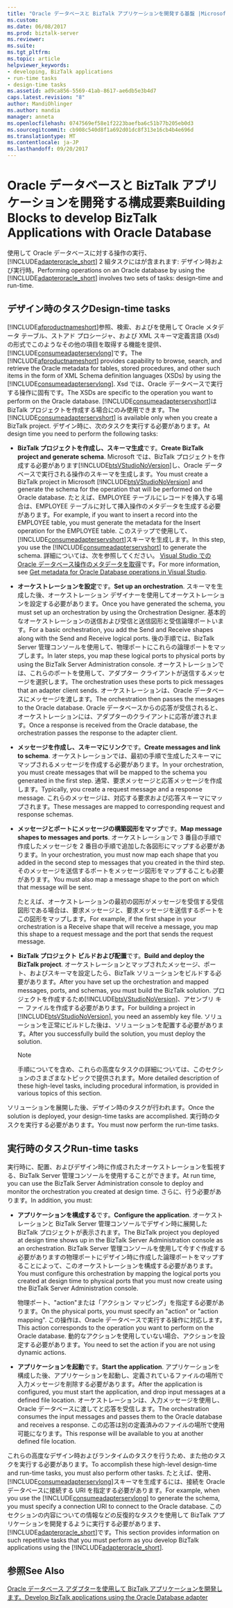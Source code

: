 ```yaml
---
title: "Oracle データベースと BizTalk アプリケーションを開発する基盤 |Microsoft ドキュメント"
ms.custom: 
ms.date: 06/08/2017
ms.prod: biztalk-server
ms.reviewer: 
ms.suite: 
ms.tgt_pltfrm: 
ms.topic: article
helpviewer_keywords:
- developing, BizTalk applications
- run-time tasks
- design-time tasks
ms.assetid: ad9ca856-5569-41ab-8617-ae6db5e3b4d7
caps.latest.revision: "8"
author: MandiOhlinger
ms.author: mandia
manager: anneta
ms.openlocfilehash: 0747569ef58e1f2223baefba6c51b77b205eb0d3
ms.sourcegitcommit: cb908c540d8f1a692d01dc8f313e16cb4b4e696d
ms.translationtype: MT
ms.contentlocale: ja-JP
ms.lasthandoff: 09/20/2017
---
```

# <a name="building-blocks-to-develop-biztalk-applications-with-oracle-database"></a><span data-ttu-id="dd754-102">Oracle データベースと BizTalk アプリケーションを開発する構成要素</span><span class="sxs-lookup"><span data-stu-id="dd754-102">Building Blocks to develop BizTalk Applications with Oracle Database</span></span>
<span data-ttu-id="dd754-103">使用して Oracle データベースに対する操作の実行、 [!INCLUDE[adapteroracle_short](../../includes/adapteroracle-short-md.md)] 2 組タスクにはが含まれます: デザイン時および実行時。</span><span class="sxs-lookup"><span data-stu-id="dd754-103">Performing operations on an Oracle database by using the [!INCLUDE[adapteroracle_short](../../includes/adapteroracle-short-md.md)] involves two sets of tasks: design-time and run-time.</span></span>  
  
## <a name="design-time-tasks"></a><span data-ttu-id="dd754-104">デザイン時のタスク</span><span class="sxs-lookup"><span data-stu-id="dd754-104">Design-time tasks</span></span>  
 <span data-ttu-id="dd754-105">[!INCLUDE[afproductnameshort](../../includes/afproductnameshort-md.md)]参照、検索、およびを使用して Oracle メタデータ テーブル、ストアド プロシージャ、および XML スキーマ定義言語 (Xsd) の形式でこのようなその他の項目を取得する機能を提供、[!INCLUDE[consumeadapterservlong](../../includes/consumeadapterservlong-md.md)]です。</span><span class="sxs-lookup"><span data-stu-id="dd754-105">The [!INCLUDE[afproductnameshort](../../includes/afproductnameshort-md.md)] provides capability to browse, search, and retrieve the Oracle metadata for tables, stored procedures, and other such items in the form of XML Schema definition languages (XSDs) by using the [!INCLUDE[consumeadapterservlong](../../includes/consumeadapterservlong-md.md)].</span></span> <span data-ttu-id="dd754-106">Xsd では、Oracle データベースで実行する操作に固有です。</span><span class="sxs-lookup"><span data-stu-id="dd754-106">The XSDs are specific to the operation you want to perform on the Oracle database.</span></span> <span data-ttu-id="dd754-107">[!INCLUDE[consumeadapterservshort](../../includes/consumeadapterservshort-md.md)]は BizTalk プロジェクトを作成する場合にのみ使用できます。</span><span class="sxs-lookup"><span data-stu-id="dd754-107">The [!INCLUDE[consumeadapterservshort](../../includes/consumeadapterservshort-md.md)] is available only when you create a BizTalk project.</span></span> <span data-ttu-id="dd754-108">デザイン時に、次のタスクを実行する必要があります。</span><span class="sxs-lookup"><span data-stu-id="dd754-108">At design time you need to perform the following tasks:</span></span>  
  
-   <span data-ttu-id="dd754-109">**BizTalk プロジェクトを作成し、スキーマ生成**です。</span><span class="sxs-lookup"><span data-stu-id="dd754-109">**Create BizTalk project and generate schema**.</span></span> <span data-ttu-id="dd754-110">Microsoft では、BizTalk プロジェクトを作成する必要があります[!INCLUDE[btsVStudioNoVersion](../../includes/btsvstudionoversion-md.md)]し、Oracle データベースで実行される操作のスキーマを生成します。</span><span class="sxs-lookup"><span data-stu-id="dd754-110">You must create a BizTalk project in Microsoft [!INCLUDE[btsVStudioNoVersion](../../includes/btsvstudionoversion-md.md)] and generate the schema for the operation that will be performed on the Oracle database.</span></span> <span data-ttu-id="dd754-111">たとえば、EMPLOYEE テーブルにレコードを挿入する場合は、EMPLOYEE テーブルに対して挿入操作のメタデータを生成する必要があります。</span><span class="sxs-lookup"><span data-stu-id="dd754-111">For example, if you want to insert a record into the EMPLOYEE table, you must generate the metadata for the Insert operation for the EMPLOYEE table.</span></span> <span data-ttu-id="dd754-112">このステップで使用して、[!INCLUDE[consumeadapterservshort](../../includes/consumeadapterservshort-md.md)]スキーマを生成します。</span><span class="sxs-lookup"><span data-stu-id="dd754-112">In this step, you use the [!INCLUDE[consumeadapterservshort](../../includes/consumeadapterservshort-md.md)] to generate the schema.</span></span> <span data-ttu-id="dd754-113">詳細については、次を参照してください。 [Visual Studio での Oracle データベース操作のメタデータを取得](../../adapters-and-accelerators/adapter-oracle-database/get-metadata-for-oracle-database-operations-in-visual-studio.md)です。</span><span class="sxs-lookup"><span data-stu-id="dd754-113">For more information, see [Get metadata for Oracle Database operations in Visual Studio](../../adapters-and-accelerators/adapter-oracle-database/get-metadata-for-oracle-database-operations-in-visual-studio.md).</span></span>
  
-   <span data-ttu-id="dd754-114">**オーケストレーションを設定**です。</span><span class="sxs-lookup"><span data-stu-id="dd754-114">**Set up an orchestration**.</span></span> <span data-ttu-id="dd754-115">スキーマを生成した後、オーケストレーション デザイナーを使用してオーケストレーションを設定する必要があります。</span><span class="sxs-lookup"><span data-stu-id="dd754-115">Once you have generated the schema, you must set up an orchestration by using the Orchestration Designer.</span></span> <span data-ttu-id="dd754-116">基本的なオーケストレーションの送信および受信と送信図形と受信論理ポートいます。</span><span class="sxs-lookup"><span data-stu-id="dd754-116">For a basic orchestration, you add the Send and Receive shapes along with the Send and Receive logical ports.</span></span> <span data-ttu-id="dd754-117">後の手順では、BizTalk Server 管理コンソールを使用して、物理ポートにこれらの論理ポートをマップします。</span><span class="sxs-lookup"><span data-stu-id="dd754-117">In later steps, you map these logical ports to physical ports by using the BizTalk Server Administration console.</span></span> <span data-ttu-id="dd754-118">オーケストレーションでは、これらのポートを使用して、アダプター クライアントが送信するメッセージを選択します。</span><span class="sxs-lookup"><span data-stu-id="dd754-118">The orchestration uses these ports to pick messages that an adapter client sends.</span></span> <span data-ttu-id="dd754-119">オーケストレーションは、Oracle データベースにメッセージを渡します。</span><span class="sxs-lookup"><span data-stu-id="dd754-119">The orchestration then passes the messages to the Oracle database.</span></span> <span data-ttu-id="dd754-120">Oracle データベースからの応答が受信されると、オーケストレーションには、アダプターのクライアントに応答が渡されます。</span><span class="sxs-lookup"><span data-stu-id="dd754-120">Once a response is received from the Oracle database, the orchestration passes the response to the adapter client.</span></span>  
  
-   <span data-ttu-id="dd754-121">**メッセージを作成し、スキーマにリンク**です。</span><span class="sxs-lookup"><span data-stu-id="dd754-121">**Create messages and link to schema**.</span></span> <span data-ttu-id="dd754-122">オーケストレーションでは、最初の手順で生成したスキーマにマップされるメッセージを作成する必要があります。</span><span class="sxs-lookup"><span data-stu-id="dd754-122">In your orchestration, you must create messages that will be mapped to the schema you generated in the first step.</span></span> <span data-ttu-id="dd754-123">通常、要求メッセージと応答メッセージを作成します。</span><span class="sxs-lookup"><span data-stu-id="dd754-123">Typically, you create a request message and a response message.</span></span> <span data-ttu-id="dd754-124">これらのメッセージは、対応する要求および応答スキーマにマップされます。</span><span class="sxs-lookup"><span data-stu-id="dd754-124">These messages are mapped to corresponding request and response schemas.</span></span>  
  
-   <span data-ttu-id="dd754-125">**メッセージとポートにメッセージの構築図形をマップ**です。</span><span class="sxs-lookup"><span data-stu-id="dd754-125">**Map message shapes to messages and ports**.</span></span> <span data-ttu-id="dd754-126">オーケストレーションで 3 番目の手順で作成したメッセージを 2 番目の手順で追加した各図形にマップする必要があります。</span><span class="sxs-lookup"><span data-stu-id="dd754-126">In your orchestration, you must now map each shape that you added in the second step to messages that you created in the third step.</span></span> <span data-ttu-id="dd754-127">そのメッセージを送信するポートをメッセージ図形をマップすることも必要があります。</span><span class="sxs-lookup"><span data-stu-id="dd754-127">You must also map a message shape to the port on which that message will be sent.</span></span>  
  
     <span data-ttu-id="dd754-128">たとえば、オーケストレーションの最初の図形がメッセージを受信する受信図形である場合は、要求メッセージと、要求メッセージを送信するポートをこの図形をマップします。</span><span class="sxs-lookup"><span data-stu-id="dd754-128">For example, if the first shape in your orchestration is a Receive shape that will receive a message, you map this shape to a request message and the port that sends the request message.</span></span>  
  
-   <span data-ttu-id="dd754-129">**BizTalk プロジェクト ビルドおよび配置**です。</span><span class="sxs-lookup"><span data-stu-id="dd754-129">**Build and deploy the BizTalk project**.</span></span> <span data-ttu-id="dd754-130">オーケストレーションとマップされたメッセージ、ポート、およびスキーマを設定したら、BizTalk ソリューションをビルドする必要があります。</span><span class="sxs-lookup"><span data-stu-id="dd754-130">After you have set up the orchestration and mapped messages, ports, and schemas, you must build the BizTalk solution.</span></span> <span data-ttu-id="dd754-131">プロジェクトを作成するため[!INCLUDE[btsVStudioNoVersion](../../includes/btsvstudionoversion-md.md)]、アセンブリ キー ファイルを作成する必要があります。</span><span class="sxs-lookup"><span data-stu-id="dd754-131">For building a project in [!INCLUDE[btsVStudioNoVersion](../../includes/btsvstudionoversion-md.md)], you need an assembly key file.</span></span> <span data-ttu-id="dd754-132">ソリューションを正常にビルドした後は、ソリューションを配置する必要があります。</span><span class="sxs-lookup"><span data-stu-id="dd754-132">After you successfully build the solution, you must deploy the solution.</span></span>  
  
    > [!NOTE]
    >  <span data-ttu-id="dd754-133">手順についてを含め、これらの高度なタスクの詳細については、このセクションのさまざまなトピックで提供されます。</span><span class="sxs-lookup"><span data-stu-id="dd754-133">More detailed description of these high-level tasks, including procedural information, is provided in various topics of this section.</span></span>  
  
 <span data-ttu-id="dd754-134">ソリューションを展開した後、デザイン時のタスクが行われます。</span><span class="sxs-lookup"><span data-stu-id="dd754-134">Once the solution is deployed, your design-time tasks are accomplished.</span></span> <span data-ttu-id="dd754-135">実行時のタスクを実行する必要があります。</span><span class="sxs-lookup"><span data-stu-id="dd754-135">You must now perform the run-time tasks.</span></span>  
  
## <a name="run-time-tasks"></a><span data-ttu-id="dd754-136">実行時のタスク</span><span class="sxs-lookup"><span data-stu-id="dd754-136">Run-time tasks</span></span>  
 <span data-ttu-id="dd754-137">実行時に、配置、およびデザイン時に作成されたオーケストレーションを監視する、BizTalk Server 管理コンソールを使用することができます。</span><span class="sxs-lookup"><span data-stu-id="dd754-137">At run time, you can use the BizTalk Server Administration console to deploy and monitor the orchestration you created at design time.</span></span> <span data-ttu-id="dd754-138">さらに、行う必要があります。</span><span class="sxs-lookup"><span data-stu-id="dd754-138">In addition, you must:</span></span>  
  
-   <span data-ttu-id="dd754-139">**アプリケーションを構成する**です。</span><span class="sxs-lookup"><span data-stu-id="dd754-139">**Configure the application**.</span></span> <span data-ttu-id="dd754-140">オーケストレーションと BizTalk Server 管理コンソールでデザイン時に展開した BizTalk プロジェクトが表示されます。</span><span class="sxs-lookup"><span data-stu-id="dd754-140">The BizTalk project you deployed at design time shows up in the BizTalk Server Administration console as an orchestration.</span></span> <span data-ttu-id="dd754-141">BizTalk Server 管理コンソールを使用して今すぐ作成する必要がありますの物理ポートにデザイン時に作成した論理ポートをマップすることによって、このオーケストレーションを構成する必要があります。</span><span class="sxs-lookup"><span data-stu-id="dd754-141">You must configure this orchestration by mapping the logical ports you created at design time to physical ports that you must now create using the BizTalk Server Administration console.</span></span>  
  
     <span data-ttu-id="dd754-142">物理ポート、"action"または「アクション マッピング」を指定する必要があります。</span><span class="sxs-lookup"><span data-stu-id="dd754-142">On the physical ports, you must specify an "action" or "action mapping".</span></span> <span data-ttu-id="dd754-143">この操作は、Oracle データベースで実行する操作に対応します。</span><span class="sxs-lookup"><span data-stu-id="dd754-143">This action corresponds to the operation you want to perform on the Oracle database.</span></span> <span data-ttu-id="dd754-144">動的なアクションを使用していない場合、アクションを設定する必要があります。</span><span class="sxs-lookup"><span data-stu-id="dd754-144">You need to set the action if you are not using dynamic actions.</span></span>  
  
-   <span data-ttu-id="dd754-145">**アプリケーションを起動**です。</span><span class="sxs-lookup"><span data-stu-id="dd754-145">**Start the application**.</span></span> <span data-ttu-id="dd754-146">アプリケーションを構成した後、アプリケーションを起動し、定義されているファイルの場所で入力メッセージを削除する必要があります。</span><span class="sxs-lookup"><span data-stu-id="dd754-146">After the application is configured, you must start the application, and drop input messages at a defined file location.</span></span> <span data-ttu-id="dd754-147">オーケストレーションは、入力メッセージを使用し、Oracle データベースに渡してと応答を受信します。</span><span class="sxs-lookup"><span data-stu-id="dd754-147">The orchestration consumes the input messages and passes them to the Oracle database and receives a response.</span></span> <span data-ttu-id="dd754-148">この応答は別の定義済みのファイルの場所で使用可能になります。</span><span class="sxs-lookup"><span data-stu-id="dd754-148">This response will be available to you at another defined file location.</span></span>  
  
 <span data-ttu-id="dd754-149">これらの高度なデザイン時およびランタイムのタスクを行うため、また他のタスクを実行する必要があります。</span><span class="sxs-lookup"><span data-stu-id="dd754-149">To accomplish these high-level design-time and run-time tasks, you must also perform other tasks.</span></span> <span data-ttu-id="dd754-150">たとえば、使用、[!INCLUDE[consumeadapterservlong](../../includes/consumeadapterservlong-md.md)]スキーマを生成するには、接続を Oracle データベースに接続する URI を指定する必要があります。</span><span class="sxs-lookup"><span data-stu-id="dd754-150">For example, when you use the [!INCLUDE[consumeadapterservlong](../../includes/consumeadapterservlong-md.md)] to generate the schema, you must specify a connection URI to connect to the Oracle database.</span></span> <span data-ttu-id="dd754-151">このセクションの内容についての情報などの反復的なタスクを使用して BizTalk アプリケーションを開発するように実行する必要があります、[!INCLUDE[adapteroracle_short](../../includes/adapteroracle-short-md.md)]です。</span><span class="sxs-lookup"><span data-stu-id="dd754-151">This section provides information on such repetitive tasks that you must perform as you develop BizTalk applications using the [!INCLUDE[adapteroracle_short](../../includes/adapteroracle-short-md.md)].</span></span>  
  

  
## <a name="see-also"></a><span data-ttu-id="dd754-152">参照</span><span class="sxs-lookup"><span data-stu-id="dd754-152">See Also</span></span>  
[<span data-ttu-id="dd754-153">Oracle データベース アダプターを使用して BizTalk アプリケーションを開発します。</span><span class="sxs-lookup"><span data-stu-id="dd754-153">Develop BizTalk applications using the Oracle Database adapter</span></span>](../../adapters-and-accelerators/adapter-oracle-database/develop-biztalk-applications-using-the-oracle-database-adapter.md)